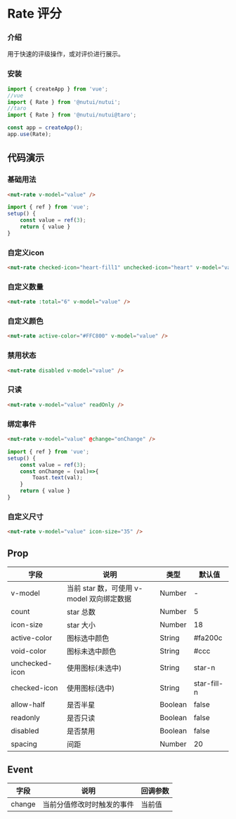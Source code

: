# Rate 评分

### 介绍

用于快速的评级操作，或对评价进行展示。

### 安装

``` javascript
import { createApp } from 'vue';
//vue
import { Rate } from '@nutui/nutui';
//taro
import { Rate } from '@nutui/nutui@taro';

const app = createApp();
app.use(Rate);
```

## 代码演示

### 基础用法

``` html
<nut-rate v-model="value" />
```

``` javascript
import { ref } from 'vue';
setup() {
    const value = ref(3);
    return { value }
}
```

### 自定义icon

``` html
<nut-rate checked-icon="heart-fill1" unchecked-icon="heart" v-model="value" />
```

### 自定义数量

``` html
<nut-rate :total="6" v-model="value" />
```

### 自定义颜色

``` html
<nut-rate active-color="#FFC800" v-model="value" />
```

### 禁用状态

``` html
<nut-rate disabled v-model="value" />
```

### 只读

``` html
<nut-rate v-model="value" readOnly />
```
### 绑定事件

``` html
<nut-rate v-model="value" @change="onChange" />
```
``` javascript
import { ref } from 'vue';
setup() {
    const value = ref(3);
    const onChange = (val)=>{
        Toast.text(val);
    }
    return { value }
}
```
### 自定义尺寸

``` html
<nut-rate v-model="value" icon-size="35" />
```



## Prop

| 字段           | 说明                                      | 类型    | 默认值      |
|----------------|-------------------------------------------|---------|-------------|
| v-model        | 当前 star 数，可使用 v-model 双向绑定数据 | Number  | -           |
| count          | star 总数                                 | Number  | 5           |
| icon-size      | star 大小                                 | Number  | 18          |
| active-color   | 图标选中颜色                              | String  | #fa200c     |
| void-color     | 图标未选中颜色                            | String  | #ccc        |
| unchecked-icon | 使用图标(未选中)                          | String  | star-n      |
| checked-icon   | 使用图标(选中)                            | String  | star-fill-n |
| allow-half     | 是否半星                                  | Boolean | false       |
| readonly       | 是否只读                                  | Boolean | false       |
| disabled       | 是否禁用                                  | Boolean | false       |
| spacing        | 间距                                      | Number  | 20          |

## Event
| 字段   | 说明                       | 回调参数 |
|--------|----------------------------|----------|
| change | 当前分值修改时时触发的事件 | 当前值   |